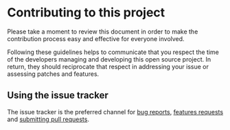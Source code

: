 # Contributing to this project

Please take a moment to review this document in order to make the contribution
process easy and effective for everyone involved.

Following these guidelines helps to communicate that you respect the time of
the developers managing and developing this open source project. In return,
they should reciprocate that respect in addressing your issue or assessing
patches and features.


## Using the issue tracker

The issue tracker is the preferred channel for [bug reports](https://github.com/vakondios/rest-node-nestjs/blob/main/wiki/docs/contribution/bug-reports.md),
[features requests](https://github.com/vakondios/rest-node-nestjs/blob/main/wiki/docs/contribution/feature-requests.md) and [submitting pull
requests](https://github.com/vakondios/rest-node-nestjs/blob/main/wiki/docs/contribution/pull-requests.md).

